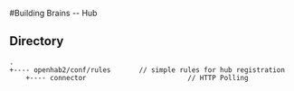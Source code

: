 #Building Brains -- Hub


Directory
----------
    .
    +---- openhab2/conf/rules		// simple rules for hub registration
		+---- connector							// HTTP Polling 


